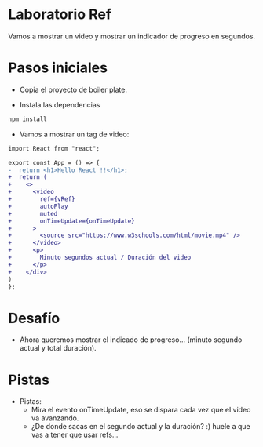 # Laboratorio Ref

Vamos a mostrar un video y mostrar un indicador de progreso
en segundos.

# Pasos iniciales

- Copia el proyecto de boiler plate.

- Instala las dependencias

```bash
npm install
```

- Vamos a mostrar un tag de video:

```diff
import React from "react";

export const App = () => {
-  return <h1>Hello React !!</h1>;
+  return (
+    <>
+      <video
+        ref={vRef}
+        autoPlay
+        muted
+        onTimeUpdate={onTimeUpdate}
+      >
+        <source src="https://www.w3schools.com/html/movie.mp4" />
+      </video>
+      <p>
+        Minuto segundos actual / Duración del video
+      </p>
+    </div>
)
};
```

# Desafío

- Ahora queremos mostrar el indicado de progreso... (minuto segundo actual y total duración).

# Pistas

- Pistas:
  - Mira el evento onTimeUpdate, eso se dispara cada vez que el video va avanzando.
  - ¿De donde sacas en el segundo actual y la duración? :) huele a que vas a tener que usar refs...
